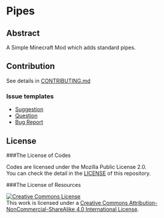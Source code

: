 # Pipes

## Abstract

A Simple Minecraft Mod which adds standard pipes.

## Contribution
See details in [CONTRIBUTING.md](/.github/CONTRIBUTING.md)
### Issue templates
* [Suggestion](https://github.com/CrafterKina/Pipes/issues/new?title=%5BSuggestion%5D)
* [Question](https://github.com/CrafterKina/Pipes/issues/new?title=%5BQuestion%5D)
* [Bug Report](https://github.com/CrafterKina/Pipes/issues/new?title=%5BBug%5D&body=Execution%20environment%0D%0A---%0D%0A%0D%0ASteps%20to%20reproduce%0D%0A---%0D%0A1.%0D%0A%0D%0AExpected%20Behavior%0D%0A---%0D%0A%0D%0AActual%20Behavior%0D%0A---%0D%0A%3Cdetails%3E%0D%0A%20%20%20%20%3Csummary%3ECrash%20log%3C%2Fsummary%3E%0D%0A%20%20%20%20%3Ccode%3E%0D%0A%20%20%20%20%2F%2F%20Crash%20log...%0D%0A%20%20%20%20%3C%2Fcode%3E%0D%0A%3C%2Fdetails%3E)

## License
###The License of Codes

Codes are licensed under the Mozilla Public License 2.0.  
You can check the detail in the [LICENSE](/LICENSE) of this repository.

###The License of Resources

[![Creative Commons License][cc-by-nc-sa-img]][cc-by-nc-sa]  
This work is licensed under a [Creative Commons Attribution-NonCommercial-ShareAlike 4.0 International License][cc-by-nc-sa].

[cc-by-nc-sa]:http://creativecommons.org/licenses/by-nc-sa/4.0/

[cc-by-nc-sa-img]:https://licensebuttons.net/l/by-nc-sa/4.0/88x31.png
